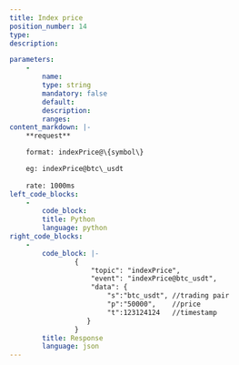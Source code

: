 ```yaml
---
title: Index price
position_number: 14
type:
description: 

parameters:
    -
        name:
        type: string
        mandatory: false
        default:
        description:
        ranges:
content_markdown: |-
    **request**

    format: indexPrice@\{symbol\}

    eg: indexPrice@btc\_usdt
    
    rate: 1000ms
left_code_blocks:
    -
        code_block:
        title: Python
        language: python
right_code_blocks:
    -
        code_block: |-
                {
                    "topic": "indexPrice", 
                    "event": "indexPrice@btc_usdt", 
                    "data": {
                        "s":"btc_usdt", //trading pair
                        "p":"50000",    //price
                        "t":123124124   //timestamp
                   }
                }
        title: Response
        language: json
---
```

